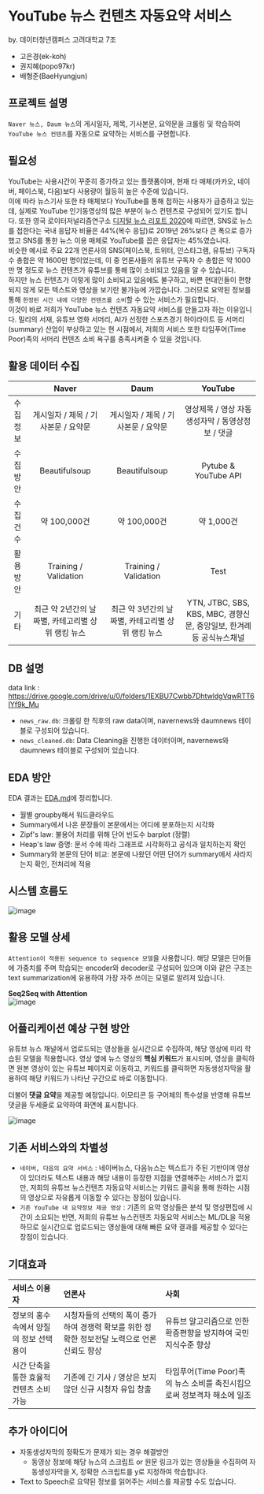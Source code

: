 # YouTube 뉴스 컨텐츠 자동요약 서비스
by. 데이터청년캠퍼스 고려대학교 7조
- 고은경(ek-koh)
- 권지혜(popo97kr)
- 배형준(BaeHyungjun)

## 프로젝트 설명
`Naver 뉴스, Daum 뉴스`의 게시일자, 제목, 기사본문, 요약문을 크롤링 및 학습하여 `YouTube 뉴스 컨텐츠`를 자동으로 요약하는 서비스를 구현합니다.

## 필요성
YouTube는 사용시간이 꾸준히 증가하고 있는 플랫폼이며, 현재 타 매체(카카오, 네이버, 페이스북, 다음)보다 사용량이 월등히 높은 수준에 있습니다.  
이에 따라 뉴스기사 또한 타 매체보다 YouTube를 통해 접하는 사용자가 급증하고 있는데, 실제로 YouTube 인기동영상의 많은 부분이 뉴스 컨텐츠로 구성되어 있기도 합니다. 또한 영국 로이터저널리즘연구소 [디지털 뉴스 리포트 2020](http://www.digitalnewsreport.org/)에 따르면, SNS로 뉴스를 접한다는 국내 응답자 비율은 44%(복수 응답)로 2019년 26%보다 큰 폭으로 증가했고 SNS를 통한 뉴스 이용 매체로 YouTube를 꼽은 응답자는 45%였습니다.  
비슷한 예시로 주요 22개 언론사의 SNS(페이스북, 트위터, 인스타그램, 유튜브) 구독자 수 총합은 약 1600만 명이었는데, 이 중 언론사들의 유튜브 구독자 수 총합은 약 1000만 명 정도로 뉴스 컨텐츠가 유튜브를 통해 많이 소비되고 있음을 알 수 있습니다.  
하지만 뉴스 컨텐츠가 이렇게 많이 소비되고 있음에도 불구하고, 바쁜 현대인들이 편향되지 않게 모든 텍스트와 영상을 보기란 불가능에 가깝습니다. 그러므로 요약된 정보를 통해 `한정된 시간 내에 다양한 컨텐츠를 소비`할 수 있는 서비스가 필요합니다.  
이것이 바로 저희가 YouTube 뉴스 컨텐츠 자동요약 서비스를 만들고자 하는 이유입니다. 밀리의 서재, 유튜브 영화 서머리, AI가 선정한 스포츠경기 하이라이트 등 서머리(summary) 산업이 부상하고 있는 현 시점에서, 저희의 서비스 또한 타임푸어(Time Poor)족의 서머리 컨텐츠 소비 욕구를 충족시켜줄 수 있을 것입니다.



## 활용 데이터 수집
||Naver|Daum|YouTube|
|:---:|:---:|:---:|:---:|
|수집정보|게시일자 / 제목 / 기사본문 / 요약문|게시일자 / 제목 / 기사본문 / 요약문|영상제목 / 영상 자동생성자막 / 동영상정보 / 댓글|
|수집방안|Beautifulsoup|Beautifulsoup|Pytube & YouTube API|
|수집건수|약 100,000건|약 100,000건|약 1,000건|
|활용방안|Training / Validation|Training / Validation|Test|
|기타|최근 약 2년간의 날짜별, 카테고리별 상위 랭킹 뉴스|최근 약 3년간의 날짜별, 카테고리별 상위 랭킹 뉴스|YTN, JTBC, SBS, KBS, MBC, 경향신문, 중앙일보, 한겨례 등 공식뉴스채널|  

## DB 설명  
data link : https://drive.google.com/drive/u/0/folders/1EXBU7Cwbb7DhtwldgVqwRTT6IYf9k_Mu  
- `news_raw.db`: 크롤링 한 직후의 raw data이며, navernews와 daumnews 테이블로 구성되어 있습니다.
- `news_cleaned.db`: Data Cleaning을 진행한 데이터이며, navernews와 daumnews 테이블로 구성되어 있습니다.

## EDA 방안
EDA 결과는 [EDA.md](https://github.com/BaeHyungjun/DataCampus-KoreaUniv-Team7/blob/master/preprocessing/EDA.md)에 정리합니다.  

- 월별 groupby해서 워드클라우드
- Summary에서 나온 문장들이 본문에서는 어디에 분포하는지 시각화
- Zipf's law: 불용어 처리를 위해 단어 빈도수 barplot (정렬)
- Heap's law 증명: 문서 수에 따라 그래프로 시각화하고 공식과 일치하는지 확인
- Summary와 본문의 단어 비교: 본문에 나왔던 어떤 단어가 summary에서 사라지는지 확인, 전처리에 적용


## 시스템 흐름도
![image](https://user-images.githubusercontent.com/58713684/90094843-f8946200-dd69-11ea-8162-5c44ded7c8de.png)

  
## 활용 모델 상세
`Attention이 적용된 sequence to sequence 모델`을 사용합니다. 해당 모델은 단어들에 가중치를 주며 학습되는 encoder와 decoder로 구성되어 있으며 이와 같은 구조는 text summarization에 유용하여 가장 자주 쓰이는 모델로 알려져 있습니다.  
  
**Seq2Seq with Attention**  
![image](https://user-images.githubusercontent.com/58713684/89136169-4987a780-d56d-11ea-9f4c-7dd2687327fe.png)

## 어플리케이션 예상 구현 방안
유튜브 뉴스 채널에서 업로드되는 영상들을 실시간으로 수집하여, 해당 영상에 미리 학습된 모델을 적용합니다. 영상 옆에 뉴스 영상의 **핵심 키워드**가 표시되며, 영상을 클릭하면 원본 영상이 있는 유튜브 페이지로 이동하고, 키워드를 클릭하면 자동생성자막을 활용하여 해당 키워드가 나타난 구간으로 바로 이동합니다.  

더불어 **댓글 요약**을 제공할 예정입니다. 이모티콘 등 구어체의 특수성을 반영해 유튜브 댓글을 두세줄로 요약하여 화면에 표시합니다.

![image](https://user-images.githubusercontent.com/58713684/89136517-1b0acc00-d56f-11ea-9115-2fb31f3dbeb8.png)
  
## 기존 서비스와의 차별성
- `네이버, 다음의 요약 서비스` : 네이버뉴스, 다음뉴스는 텍스트가 주된 기반이며 영상이 있더라도 텍스트 내용과 해당 내용이 등장한 지점을 연결해주는 서비스가 없지만, 저희의 유튜브 뉴스컨텐츠 자동요약 서비스는 키워드 클릭을 통해 원하는 시점의 영상으로 자유롭게 이동할 수 있다는 장점이 있습니다.
- `기존 YouTube 내 요약정보 제공 영상` : 기존의 요약 영상들은 분석 및 영상편집에 시간이 소요되는 반면, 저희의 유튜브 뉴스컨텐츠 자동요약 서비스는 ML/DL을 적용하므로 실시간으로 업로드되는 영상들에 대해 빠른 요약 결과를 제공할 수 있다는 장점이 있습니다.

## 기대효과
|서비스 이용자|언론사|사회|
|:---|:---|:---|
|정보의 홍수 속에서 양질의 정보 선택 용이|시청자들의 선택의 폭이 증가하여 경쟁력 확보를 위한 정확한 정보전달 노력으로 언론 신뢰도 향상|유튜브 알고리즘으로 인한 확증편향을 방지하여 국민 지식수준 향상|
|시간 단축을 통한 효율적 컨텐츠 소비 가능|기존에 긴 기사 / 영상은 보지 않던 신규 시청자 유입 창출|타임푸어(Time Poor)족의 뉴스 소비를 촉진시킴으로써 정보격차 해소에 일조|

## 추가 아이디어
- 자동생성자막의 정확도가 문제가 되는 경우 해결방안
  - 동영상 정보에 해당 뉴스의 스크립트 or 원문 링크가 있는 영상들을 수집하여 자동생성자막을 X, 정확한 스크립트를 y로 지정하여 학습합니다.
- Text to Speech로 요약된 정보를 읽어주는 서비스를 제공할 수도 있습니다.


